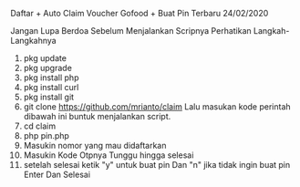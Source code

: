 Daftar + Auto Claim Voucher Gofood + Buat Pin Terbaru 24/02/2020

Jangan Lupa Berdoa Sebelum Menjalankan Scripnya
Perhatikan Langkah-Langkahnya

1. pkg update
2. pkg upgrade
3. pkg install php
4. pkg install curl
5. pkg install git
7. git clone https://github.com/mrianto/claim
Lalu masukan kode perintah dibawah ini buntuk menjalankan script.
8. cd claim
9. php pin.php
10. Masukin nomor yang mau didaftarkan
11. Masukin Kode Otpnya Tunggu hingga selesai
12. setelah selesai ketik "y" untuk buat pin Dan "n" jika tidak ingin buat pin
Enter Dan Selesai

